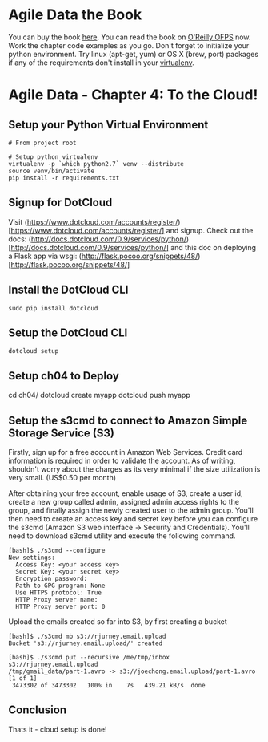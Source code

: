 Agile Data the Book
===================

You can buy the book [here](http://shop.oreilly.com/product/0636920025054.do). You can read the book on [O'Reilly OFPS](http://ofps.oreilly.com/titles/9781449326265/) now. Work the chapter code examples as you go. Don't forget to initialize your python environment. Try linux (apt-get, yum) or OS X (brew, port) packages if any of the requirements don't install in your [virtualenv](http://www.virtualenv.org/en/latest/).

Agile Data - Chapter 4: To the Cloud!
=========================================================

## Setup your Python Virtual Environment ##

```
# From project root

# Setup python virtualenv
virtualenv -p `which python2.7` venv --distribute
source venv/bin/activate
pip install -r requirements.txt
```

## Signup for DotCloud ##

Visit (https://www.dotcloud.com/accounts/register/)[https://www.dotcloud.com/accounts/register/] and signup. Check out the docs: (http://docs.dotcloud.com/0.9/services/python/)[http://docs.dotcloud.com/0.9/services/python/] and this doc on deploying a Flask app via wsgi: (http://flask.pocoo.org/snippets/48/)[http://flask.pocoo.org/snippets/48/]

## Install the DotCloud CLI ##

```
sudo pip install dotcloud
```

## Setup the DotCloud CLI ##

```
dotcloud setup
```

## Setup ch04 to Deploy ##

cd ch04/
dotcloud create myapp
dotcloud push myapp

## Setup the s3cmd to connect to Amazon Simple Storage Service (S3)

Firstly, sign up for a free account in Amazon Web Services. Credit card information is required in order to validate the account. As of writing, shouldn't worry about the charges as its very minimal if the size utilization is very small. (US$0.50 per month)

After obtaining your free account, enable usage of S3, create a user id, create a new group called admin, assigned admin access rights to the group, and finally assign the newly created user to the admin group. You'll then need to create an access key and secret key before you can configure the s3cmd (Amazon S3 web interface -> Security and Credentials). You'll need to download s3cmd utility and execute the following command. 

```
[bash]$ ./s3cmd --configure
New settings:
  Access Key: <your access key>
  Secret Key: <your secret key>
  Encryption password: 
  Path to GPG program: None
  Use HTTPS protocol: True
  HTTP Proxy server name: 
  HTTP Proxy server port: 0
```

Upload the emails created so far into S3, by first creating a bucket
```
[bash]$ ./s3cmd mb s3://rjurney.email.upload
Bucket 's3://rjurney.email.upload/' created

[bash]$ ./s3cmd put --recursive /me/tmp/inbox s3://rjurney.email.upload
/tmp/gmail_data/part-1.avro -> s3://joechong.email.upload/part-1.avro  [1 of 1]
 3473302 of 3473302   100% in    7s   439.21 kB/s  done 
```

## Conclusion ##

Thats it - cloud setup is done!
